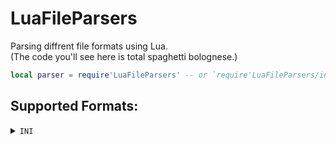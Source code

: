 # LuaFileParsers
Parsing diffrent file formats using Lua.  
(The code you'll see here is total spaghetti bolognese.)

```lua
local parser = require'LuaFileParsers' -- or `require'LuaFileParsers/init.lua'`
```

Supported Formats:
------------------

<details><summary><code>INI</code></summary>
  
```lua
-- Load from string.
local data = parser.ini.load([[
Foo = "Hello, World!"
[Bar]
Baz = "Hi mom!"
]])
  
-- Load from file.
local data = parser.ini.loadFile('./path/to/file.ini')
  
-- Convert a table into a INI string.
local str = parser.ini.save( { Foo = "Hello, World!", Bar = { Baz = "Hi mom!" } } )
  
-- Convert a Lua table into a INI string and save it to file.
parser.ini.saveFile( './path/to/file.ini', { Foo = "Hello, World!", Bar = { Baz = "Hi mom!" } } )
```
  
</details>
